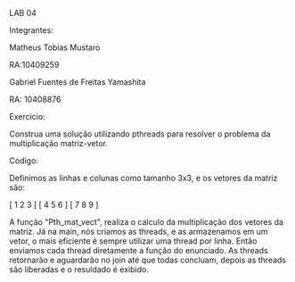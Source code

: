 LAB 04

Integrantes:

Matheus Tobias Mustaro

RA:10409259

Gabriel Fuentes de Freitas Yamashita

RA: 10408876


Exercicio:

Construa uma solução utilizando pthreads para resolver o problema da multiplicação matriz-vetor.


Codigo:

Definimos as linhas e colunas como tamanho 3x3, e os vetores da matriz são:

[ 1 2 3 ]
[ 4 5 6 ]
[ 7 8 9 ]

A função "Pth_mat_vect", realiza o calculo da multiplicação dos vetores da matriz. Já na main, nós criamos as threads, e as armazenamos em um vetor, o mais eficiente é sempre utilizar uma thread por linha. Então enviamos cada thread diretamente a função do enunciado. As threads retornarão e aguardarão no join até que todas concluam, depois as threads são liberadas e o resuldado é exibido.


 









